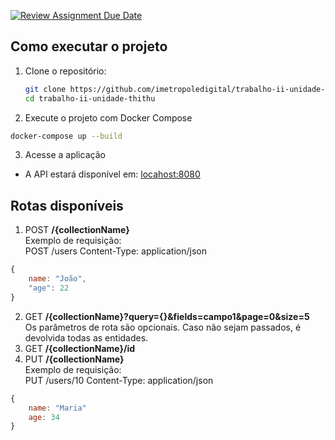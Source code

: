 [![Review Assignment Due Date](https://classroom.github.com/assets/deadline-readme-button-22041afd0340ce965d47ae6ef1cefeee28c7c493a6346c4f15d667ab976d596c.svg)](https://classroom.github.com/a/ori1I0wD)

## Como executar o projeto

1. Clone o repositório:
   ```bash
   git clone https://github.com/imetropoledigital/trabalho-ii-unidade-thithu
   cd trabalho-ii-unidade-thithu
   ```
2. Execute o projeto com Docker Compose

```bash
docker-compose up --build
```

3. Acesse a aplicação
- A API estará disponível em: <a href="http://localhost:8080/">locahost:8080</a>

## Rotas disponíveis
1. POST <strong>/{collectionName}</strong> </br>
Exemplo de requisição: </br>
POST /users
Content-Type: application/json
```javascript
{
	name: "João",
	"age": 22
}
```
2. GET <strong>/{collectionName}?query={}&fields=campo1&page=0&size=5</strong> </br>
Os parâmetros de rota são opcionais. Caso não sejam passados, é devolvida todas as entidades.
3. GET <strong>/{collectionName}/id</strong> </br>
4. PUT <strong>/{collectionName}</strong> </br>
Exemplo de requisição: </br>
PUT /users/10
Content-Type: application/json
```javascript
{
	name: "Maria"
	age: 34
}
```